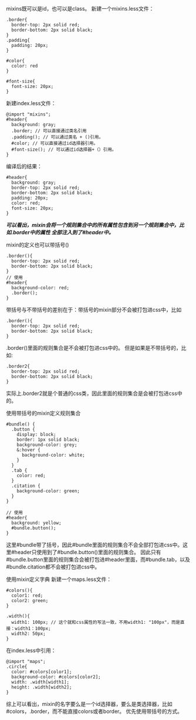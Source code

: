 mixins既可以是id，也可以是class。
新建一个mixins.less文件：
```less
.border{
  border-top: 2px solid red;
  border-bottom: 2px solid black;
}
.padding{
  padding: 20px;
}

#color{
  color: red
}

#font-size{
  font-size: 20px;
}
```

新建index.less文件：
```less
@import "mixins";
#header{
  background: gray;
  .border; // 可以直接通过类名引用
  .padding(); // 可以通过类名 + ()引用。
  #color; // 可以直接通过id选择器引用。
  #font-size(); // 可以通过id选择器+（）引用。
}
```
编译后的结果：
```less
#header{
  background: gray;
  border-top: 2px solid red;
  border-bottom: 2px solid black;
  padding: 20px;
  color: red;
  font-size: 20px;
}
```

***可以看出，mixin会将一个规则集合中的所有属性包含到另一个规则集合中，比如.border中的属性
全部注入到了#header中。***



mixin的定义也可以带括号()
```less
.border(){
  border-top: 2px solid red;
  border-bottom: 2px solid black;
}
// 使用
#header{
  background-color: red;
  .border();
}
```

带括号与不带括号的差别在于：带括号的mixin部分不会被打包进css中，比如
```less
.border(){
  border-top: 2px solid red;
  border-bottom: 2px solid black;
}
```
.border()里面的规则集合是不会被打包进css中的。
但是如果是不带括号的，比如:
```less
.border2{
  border-top: 2px solid red;
  border-bottom: 2px solid black;
}
```
实际上.border2就是个普通的css类，因此里面的规则集合是会被打包进css中的。



使用带括号的mixin定义规则集合
```less
#bundle() {
  .button {
    display: block;
    border: 1px solid black;
    background-color: grey;
    &:hover {
      background-color: white;
    }
  }
  .tab { 
    color: red;
  }
  .citation { 
    background-color: green;
  }
}

// 使用
#header{
  background: yellow;
  #bundle.button();
}

```
这里#bundle带了括号，因此#bundle里面的规则集合不会全部打包进css中。这里#header只使用到了#bundle.button()里面的规则集合。
因此只有#bundle.button里面的规则集合会被打包进#header里面，而#bundle.tab，以及#bundle.citation都不会被打包进css中。


使用mixin定义字典
新建一个maps.less文件：
```less
#colors(){
  color1: red;
  color2: green;
}

.width(){
  width1: 100px; // 这个就和css属性的写法一致，不用width1: "100px"，而是直接：width1：100px;
  width2: 50px;
}
```
在index.less中引用：
```less
@import "maps";
.circle{
  color: #colors[color1];
  background-color: #colors[color2];
  width: .width[width1];
  height: .width[width2];
}
```


综上可以看出，mixin的名字要么是一个id选择器，要么是类选择器，比如#colors，.border，而不能直接colors或者border。
优先使用带括号的方式。

